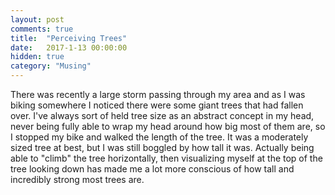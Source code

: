 ```yaml
---
layout: post
comments: true
title:  "Perceiving Trees"
date:   2017-1-13 00:00:00
hidden: true
category: "Musing"
---
```


There was recently a large storm passing through my area and as I was biking somewhere I noticed there were some giant trees that had fallen over. I've always sort of held tree size as an abstract concept in my head, never being fully able to wrap my head around how big most of them are, so I stopped my bike and walked the length of the tree. It was a moderately sized tree at best, but I was still boggled by how tall it was. Actually being able to "climb" the tree horizontally, then visualizing myself at the top of the tree looking down has made me a lot more conscious of how tall and incredibly strong most trees are.

